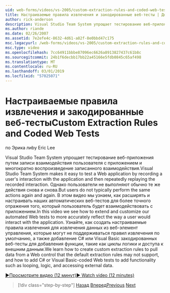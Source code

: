 ```yaml
---
uid: web-forms/videos/vs-2005/custom-extraction-rules-and-coded-web-tests
title: Настраиваемые правила извлечения и закодированные веб-тесты | Документация Майкрософт
author: rick-anderson
description: Visual Studio Team System упрощает тестирование веб-приложения с помощью записи взаимодействия пользователя с приложением и затем повторно воспроизведения удаленной среды...
ms.author: riande
ms.date: 02/26/2007
ms.assetid: 7e2efe4c-8632-4d61-a82f-8e0bbd47c175
msc.legacyurl: /web-forms/videos/vs-2005/custom-extraction-rules-and-coded-web-tests
msc.type: video
ms.openlocfilehash: 7cc64911bbbe87096ec6626a8913827437c61b8c
ms.sourcegitcommit: 24b1f6decbb17bb22a45166e5fdb0845c65af498
ms.translationtype: MT
ms.contentlocale: ru-RU
ms.lasthandoff: 03/01/2019
ms.locfileid: "57025071"
---
```

<a name="custom-extraction-rules-and-coded-web-tests"></a><span data-ttu-id="5c484-103">Настраиваемые правила извлечения и закодированные веб-тесты</span><span class="sxs-lookup"><span data-stu-id="5c484-103">Custom Extraction Rules and Coded Web Tests</span></span>
====================
<span data-ttu-id="5c484-104">по Эрика ли</span><span class="sxs-lookup"><span data-stu-id="5c484-104">by Eric Lee</span></span>

<span data-ttu-id="5c484-105">Visual Studio Team System упрощает тестирование веб-приложения путем записи взаимодействия пользователя с приложением и многократно воспроизведение записанного взаимодействия.</span><span class="sxs-lookup"><span data-stu-id="5c484-105">Visual Studio Team System makes it easy to test a Web application by recording a user's interaction with the application and then repeatedly replaying the recorded interaction.</span></span> <span data-ttu-id="5c484-106">Однако пользователи не выполняют обычно те же действия снова и снова.</span><span class="sxs-lookup"><span data-stu-id="5c484-106">But users do not typically perform the same actions again and again.</span></span> <span data-ttu-id="5c484-107">В этом видео мы узнаем, как расширять и настраивать наших автоматических веб-тестов для более точного отражения того, который пользователь будет взаимодействовать с приложением.</span><span class="sxs-lookup"><span data-stu-id="5c484-107">In this video we see how to extend and customize our automated Web tests to more accurately reflect the way a user would interact with the application.</span></span> <span data-ttu-id="5c484-108">Узнайте, как создать настраиваемые правила извлечения для извлечения данных из веб-элемент управления, которые могут не поддерживаться правил извлечения по умолчанию, а также добавление C# или Visual Basic закодированных веб-тесты для добавления функции, такие как циклы логики и доступа к внешним данным.</span><span class="sxs-lookup"><span data-stu-id="5c484-108">We learn how to create custom extraction rules to pull data from a Web control that the default extraction rules may not support, and how to add C# or Visual Basic-coded Web tests to add functionality such as looping, logic, and accessing external data.</span></span>

[<span data-ttu-id="5c484-109">&#9654;Просмотрите видео (12 минут)</span><span class="sxs-lookup"><span data-stu-id="5c484-109">&#9654; Watch video (12 minutes)</span></span>](https://channel9.msdn.com/Blogs/ASP-NET-Site-Videos/custom-extraction-rules-and-coded-web-tests)

> [!div class="step-by-step"]
> <span data-ttu-id="5c484-110">[Назад](code-coverage-of-automated-tests.md)
> [Вперед](the-effects-of-caching.md)</span><span class="sxs-lookup"><span data-stu-id="5c484-110">[Previous](code-coverage-of-automated-tests.md)
[Next](the-effects-of-caching.md)</span></span>

